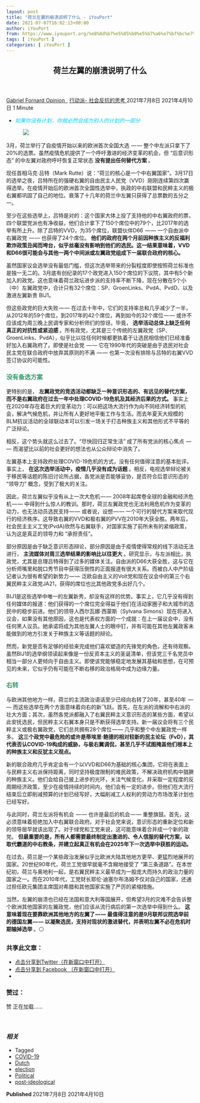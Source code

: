 ```yaml
---
layout: post
title: "荷兰左翼的崩溃说明了什么 - iYouPort"
date: 2021-07-07T16:02:13+00:00
author: iYouPort
from: https://www.iyouport.org/%e8%8d%b7%e5%85%b0%e5%b7%a6%e7%bf%bc%e7%9a%84%e5%b4%a9%e6%ba%83%e8%af%b4%e6%98%8e%e4%ba%86%e4%bb%80%e4%b9%88/
tags: [ iYouPort ]
categories: [ iYouPort ]
---
```


<article class="post-16472 post type-post status-publish format-standard has-post-thumbnail hentry category-opinion category-33 tag-covid-19 tag-dutch tag-election tag-political tag-post-ideological" id="post-16472">
 <header class="entry-header">
  <h1 class="entry-title">
   荷兰左翼的崩溃说明了什么
  </h1>
 </header>
 <div class="entry-meta">
  <span class="byline">
   <a href="https://www.iyouport.org/author/gabrielfornard/" rel="author" title="由Gabriel Fornard发布">
    Gabriel Fornard
   </a>
  </span>
  <span class="cat-links">
   <a href="https://www.iyouport.org/category/opinion/" rel="category tag">
    Opinion
   </a>
   ,
   <a href="https://www.iyouport.org/category/%e8%a1%8c%e5%8a%a8%e6%b4%be-%e7%a4%be%e4%bc%9a%e5%8f%8d%e6%8a%97%e7%9a%84%e6%80%9d%e8%80%83/" rel="category tag">
    行动派- 社会反抗的思考
   </a>
  </span>
  <span class="published-on">
   <time class="entry-date published" datetime="2021-07-08T00:02:13+08:00">
    2021年7月8日
   </time>
   <time class="updated" datetime="2021-04-10T17:17:26+08:00">
    2021年4月10日
   </time>
  </span>
  <span class="word-count">
   1 Minute
  </span>
 </div>
 <div class="entry-content">
  <ul>
   <li class="graf graf--p">
    <span style="color: #00ccff;">
     <em>
      如果你没有计划，你就必然会成为别人的计划的一部分
     </em>
    </span>
   </li>
  </ul>
  <figure class="graf graf--figure">
   <img class="graf-image aligncenter jetpack-lazy-image" data-height="683" data-image-id="0*fBi7ugfcUXSf6cqC.jpg" data-lazy-src="https://i2.wp.com/cdn-images-1.medium.com/max/1067/0*fBi7ugfcUXSf6cqC.jpg?w=1100&amp;is-pending-load=1#038;ssl=1" data-recalc-dims="1" data-width="1024" src="https://i2.wp.com/cdn-images-1.medium.com/max/1067/0*fBi7ugfcUXSf6cqC.jpg?w=1100&amp;ssl=1" srcset="data:image/gif;base64,R0lGODlhAQABAIAAAAAAAP///yH5BAEAAAAALAAAAAABAAEAAAIBRAA7"/>
   <noscript>
    <img class="graf-image aligncenter" data-height="683" data-image-id="0*fBi7ugfcUXSf6cqC.jpg" data-recalc-dims="1" data-width="1024" src="https://i2.wp.com/cdn-images-1.medium.com/max/1067/0*fBi7ugfcUXSf6cqC.jpg?w=1100&amp;ssl=1"/>
   </noscript>
  </figure>
  <p class="graf graf--p">
   3月，荷兰举行了自疫情开始以来的欧洲首次全国大选  — — 整个中左派只拿下了20%的选票。虽然疫情危机提供了一个呼吁激进的经济变革的机会，但 “后意识形态” 的中左翼对政府呼吁恢复正常状态
   <strong class="markup--strong markup--p-strong">
    没有提出任何替代方案
   </strong>
   。
  </p>
  <p class="graf graf--p">
   现任首相马克·吕特（Mark Rutte）说：“荷兰的核心是一个中右翼国家”。3月17日的选举之夜，吕特所在的强硬右翼的自由民主人民党（VVD）刚刚连续第四次赢得选举。在疫情开始后的欧洲首次全国性选举中，执政的中右联盟和民粹主义的极右翼都巩固了自己的地位。衰落了十几年的荷兰中左翼只获得了总票数的五分之一。
  </p>
  <p class="graf graf--p">
   至少在这些选举上，吕特是对的：这个国家大体上投了支持他的中右翼政府的票，四个联盟党派也有净收益，他们合计拿下了150个席位中的79个，比2017年的选举有所上升。除了吕特的VVD，为35个席位，联盟伙伴D66  — — 一个自由派中右翼政党  — — 也获得了24个席位。
   <strong class="markup--strong markup--p-strong">
    他们的政府在两个月前因种族主义的反福利欺诈政策丑闻而垮台，似乎丝毫没有影响到他们的选民。这一结果意味着，VVD和D66很可能会与其他一两个中间派或左翼政党组成下一届联合政府的核心。
   </strong>
  </p>
  <p class="graf graf--p">
   虽然国家议会选举没有最低门槛，但这次选举带来的分裂程度即使按照荷兰标准也是独一无二的。3月底有创纪录的17个政党进入150个席位的下议院，其中有5个新加入的政党。这也意味着荷兰政坛进步派的支持率不断下降，现在分散在5个小（中）左翼政党中，合计只有32个席位：SP、GroenLinks、PvdA、PvdD、以及激进左翼新贵 BIJ1。
  </p>
  <p class="graf graf--p">
   但这些政党的巨大失败 — — 在过去十年中，它们的支持率总和几乎减少了一半，从2012年的59个席位，到2017年的42个席位，再到如今的32个席位 — — 或许不应该成为周三晚上民调专家和分析师们的惊讶。毕竟，
   <strong class="markup--strong markup--p-strong">
    选举活动总体上缺乏任何真正的对抗性或紧迫感
   </strong>
   。所有政党，尤其是三个传统的左翼政党（SP、GroenLinks、PvdA），似乎比以往任何时候都更执着于让选民相信他们已经准备好加入右翼政府了。即使是社会党  — — 它在1990年代的突破是由于选民对社会民主党在联合政府中放弃其原则的不满  — — 也第一次没有排除与吕特的右翼VVD签订协议的可能性。
  </p>
  <h3 class="graf graf--p">
   <span style="color: #339966;">
    <strong class="markup--strong markup--p-strong">
     没有备选方案
    </strong>
   </span>
  </h3>
  <p class="graf graf--p">
   更特别的是，
   <strong class="markup--strong markup--p-strong">
    左翼政党的竞选活动都缺乏一种意识形态的、有远见的替代方案，而不是右翼政府在过去一年中处理COVID-19危机及其经济后果的方式。
   </strong>
   事实上在2020年存在着巨大的变革动力：可以把这场大流行作为向不同经济转型的机会，解决气候危机，并让所有人更好地平衡工作与生活。而去年夏天大规模的BLM抗议活动的全球联动本可以引发一场关于打击种族主义和其他形式不平等的广泛辩论。
  </p>
  <p class="graf graf--p">
   相反，这个势头就这么过去了。“尽快回归正常生活” 成了所有党派的核心焦点  — — 而渴望比以前的社会更好的想法也从公众辩论中消失了。
  </p>
  <p class="graf graf--p">
   左翼基本上支持政府处理COVID-19危机的方式，没有任何值得注意的基本批评。事实上，
   <strong class="markup--strong markup--p-strong">
    在这次选举活动中，疫情几乎没有成为话题
   </strong>
   。相反，电视选举辩论被关于移民等话题的陈旧讨论所占据，各党派是否能够妥协，是否符合后意识形态的 “领导力” 概念，受到了极大的关注。
  </p>
  <p class="graf graf--p">
   因此，荷兰左翼似乎没有从上一次大危机 — — 2008年起席卷全球的金融和经济危机 — — 中得到什么惊人的教训。那时，荷兰左翼政党也无法利用危机作为变革的动力，也无法动员选民支持 — — 或者说，设想 — — 一个可行的替代方案来取代现行的经济秩序。这导致右翼的VVD和极右翼的PVV在2010年大获全胜。两年后，社会民主主义工党(PvdA)欣然与右翼联手，对国家实施了前所未有的紧缩政策，认为这是真正的领导力和 “承担责任”。
  </p>
  <p class="graf graf--p">
   部分原因是由于缺乏意识形态辩论，部分原因是由于疫情使得常规的线下活动无法进行，
   <strong class="markup--strong markup--p-strong">
    主流媒体对周三选举结果的影响比以往更大
   </strong>
   。研究显示，与左派相比，执政党，尤其是总理吕特得到了过多的媒体关注。自由派的D66大获全胜，这与它在分析师嘴里和脱口秀节目中获得压倒性的正面报道有很大关系。而被白人中产阶级记者认为很有希望的新势力 — — 泛欧自由主义的Volt党和现在议会中的第三个右翼民粹主义政党JA21，获得的席位也比其他政党多出好几个。
  </p>
  <p class="graf graf--p">
   BIJ1是这些选举中唯一的左翼新秀，却没有这样的优势。事实上，它几乎没有得到任何媒体的报道：他们获得的一个席位完全得益于他们在活动家圈子和大城市的选民中的稳步前进。他们的领导人西尔瓦娜·西蒙斯（Sylvana Simons）现在将进入议会，如果没有其他原因，这也是代表权方面的一个成就：在上一届议会中，没有任何黑人议员。她承诺将成为其他左翼人士的眼中钉，并有可能在其他左翼政客未能做到的地方引发关于种族主义等话题的辩论。
  </p>
  <p class="graf graf--p">
   然而，新党是否有足够的经验来完成他们喜欢塑造的先锋党的角色，还有待观察。虽然BIJ1的选举纲领读起来像是一份反资本主义的圣诞清单，但该党三千名党员中相当一部分人更倾向于自由主义。即使该党能够稳定地发展其基础和思想，在可预见的未来，它似乎仍有可能在不断右移的政治格局中成为边缘力量。
  </p>
  <h3 class="graf graf--p">
   <span style="color: #339966;">
    <strong class="markup--strong markup--p-strong">
     右转
    </strong>
   </span>
  </h3>
  <p class="graf graf--p">
   与欧洲其他地方一样，荷兰的主流政治语话至少已经向右转了20年，甚至40年  — — 而这些选举在两个方面意味着向右的新飞跃。首先，在左派的消解和中右派的壮大方面；其次，虽然各党派都融入了右翼民粹主义意识形态的某些方面，希望以此安抚选民，但民粹主义右翼本身只是不断获得选举支持。新一届议会将有三个民粹主义或极右翼政党，它们总共拥有28个席位 — — 几乎和整个中左翼政党一样多。
   <strong class="markup--strong markup--p-strong">
    这三个政党中最危险的或许是蒂埃里·鲍德的相对较新的民主论坛（FvD），其代表否认COVID-19构成的威胁，与极右翼调侃，甚至几乎不试图掩盖他们根本上的种族主义和反犹主义观点。
   </strong>
  </p>
  <p class="graf graf--p">
   新的联合政府几乎肯定会有一个以VVD和D66为基础的核心集团，它将在表面上与民粹主义右派保持距离，同时坚持极度限制的难民政策，不解决政府机构中猖獗的种族主义。他们会给自己披上进步的光环，关注气候变化，并采取一定程度的反周期经济政策，至少在疫情持续的时间内，他们会有一定的进步。但他们在大流行结束后立即削减预算的计划已经写好，大幅削减工人权利的劳动力市场改革计划也已经写好。
  </p>
  <p class="graf graf--p">
   与此同时，荷兰左派将有机会  — — 也许是最后的机会 — — 重整旗鼓。首先，这必须意味着拒绝加入中右翼联合政府。对于社会党来说，意识形态的重新定位和新的领导层早就该出现了。对于绿党和工党来说，这可能意味着合并成一个新的政党。
   <strong class="markup--strong markup--p-strong">
    但最重要的是，所有人都需要最终制定出激进的、令人信服的替代方案，以取代霸道的中右教条，并建立起真正有机会在2025年下一次选举中获胜的运动。
   </strong>
  </p>
  <p class="graf graf--p">
   在过去，荷兰是一个某些政治发展似乎比欧洲大陆其他地方更早、更猛烈地展开的国家。20世纪90年代，荷兰工党很早就毫不含糊地接受了 “第三条道路”。在本世纪初，荷兰与奥地利一起，是右翼民粹主义最早成为一股庞大而持久的政治力量的国家之一。而在2010年代，工党财长耶伦·迪塞尔布洛姆不仅对自己的国家，还通过担任欧元集团主席国对希腊和其他国家实施了严厉的紧缩措施。
  </p>
  <p class="graf graf--p">
   当然，左翼的崩溃也已经在法国和意大利等国展开，但希望3月的灾难不会告诉整个欧洲其他国家的左翼政党，他们应该从流行病后的第一次选举中得到什么。
   <strong class="markup--strong markup--p-strong">
    这意味着现在要靠欧洲其他地方的左翼了 — — 最值得注意的是9月联邦议院选举前的德国左翼 — — 以凝聚选民，支持对现状的激进替代，并表明左翼不必在危机时期输掉选举
   </strong>
   。⚪️
  </p>
  <div id="atatags-1611829871-60e6588e8acad">
  </div>
  <div class="sharedaddy sd-sharing-enabled">
   <div class="robots-nocontent sd-block sd-social sd-social-icon sd-sharing">
    <h3 class="sd-title">
     共享此文章：
    </h3>
    <div class="sd-content">
     <ul>
      <li class="share-twitter">
       <a class="share-twitter sd-button share-icon no-text" data-shared="sharing-twitter-16472" href="https://www.iyouport.org/%e8%8d%b7%e5%85%b0%e5%b7%a6%e7%bf%bc%e7%9a%84%e5%b4%a9%e6%ba%83%e8%af%b4%e6%98%8e%e4%ba%86%e4%bb%80%e4%b9%88/?share=twitter" rel="nofollow noopener noreferrer" target="_blank" title="点击分享到Twitter">
        <span>
        </span>
        <span class="sharing-screen-reader-text">
         点击分享到Twitter（在新窗口中打开）
        </span>
       </a>
      </li>
      <li class="share-facebook">
       <a class="share-facebook sd-button share-icon no-text" data-shared="sharing-facebook-16472" href="https://www.iyouport.org/%e8%8d%b7%e5%85%b0%e5%b7%a6%e7%bf%bc%e7%9a%84%e5%b4%a9%e6%ba%83%e8%af%b4%e6%98%8e%e4%ba%86%e4%bb%80%e4%b9%88/?share=facebook" rel="nofollow noopener noreferrer" target="_blank" title="点击分享到 Facebook ">
        <span>
        </span>
        <span class="sharing-screen-reader-text">
         点击分享到 Facebook （在新窗口中打开）
        </span>
       </a>
      </li>
      <li class="share-end">
      </li>
     </ul>
    </div>
   </div>
  </div>
  <div class="sharedaddy sd-block sd-like jetpack-likes-widget-wrapper jetpack-likes-widget-unloaded" data-name="like-post-frame-161182987-16472-60e6588e8b0c6" data-src="https://widgets.wp.com/likes/#blog_id=161182987&amp;post_id=16472&amp;origin=www.iyouport.org&amp;obj_id=161182987-16472-60e6588e8b0c6" id="like-post-wrapper-161182987-16472-60e6588e8b0c6">
   <h3 class="sd-title">
    赞过：
   </h3>
   <div class="likes-widget-placeholder post-likes-widget-placeholder" style="height: 55px;">
    <span class="button">
     <span>
      赞
     </span>
    </span>
    <span class="loading">
     正在加载……
    </span>
   </div>
   <span class="sd-text-color">
   </span>
   <a class="sd-link-color">
   </a>
  </div>
  <div class="jp-relatedposts" id="jp-relatedposts">
   <h3 class="jp-relatedposts-headline">
    <em>
     相关
    </em>
   </h3>
  </div>
 </div>
 <div class="entry-footer">
  <ul class="post-tags light-text">
   <li>
    Tagged
   </li>
   <li>
    <a href="https://www.iyouport.org/tag/covid-19/" rel="tag">
     COVID-19
    </a>
   </li>
   <li>
    <a href="https://www.iyouport.org/tag/dutch/" rel="tag">
     Dutch
    </a>
   </li>
   <li>
    <a href="https://www.iyouport.org/tag/election/" rel="tag">
     election
    </a>
   </li>
   <li>
    <a href="https://www.iyouport.org/tag/political/" rel="tag">
     Political
    </a>
   </li>
   <li>
    <a href="https://www.iyouport.org/tag/post-ideological/" rel="tag">
     post-ideological
    </a>
   </li>
  </ul>
 </div>
 <div class="entry-author-wrapper">
  <div class="site-posted-on">
   <strong>
    Published
   </strong>
   <time class="entry-date published" datetime="2021-07-08T00:02:13+08:00">
    2021年7月8日
   </time>
   <time class="updated" datetime="2021-04-10T17:17:26+08:00">
    2021年4月10日
   </time>
  </div>
 </div>
</article>

